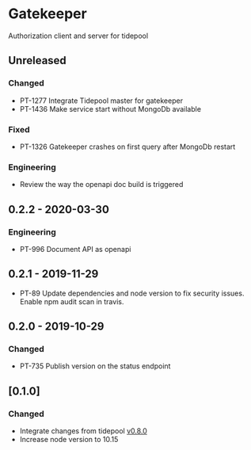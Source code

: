 # Gatekeeper
Authorization client and server for tidepool

## Unreleased
### Changed
- PT-1277 Integrate Tidepool master for gatekeeper
- PT-1436 Make service start without MongoDb available
### Fixed
- PT-1326 Gatekeeper crashes on first query after MongoDb restart
### Engineering
- Review the way the openapi doc build is triggered

## 0.2.2 - 2020-03-30
### Engineering
- PT-996 Document API as openapi

## 0.2.1 - 2019-11-29
- PT-89 Update dependencies and node version to fix security issues.
  Enable npm audit scan in travis.

## 0.2.0 - 2019-10-29
### Changed
- PT-735 Publish version on the status endpoint

## [0.1.0]
### Changed
- Integrate changes from tidepool [v0.8.0](https://github.com/tidepool-org/gatekeeper/releases/tag/v0.8.0)
- Increase node version to 10.15
